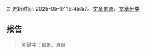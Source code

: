 :alarm_clock: 更新时间: 2025-05-17 16:45:57。[文章来源](/README.md)、[文章分类](/TAGS.md)

## 报告


> 关键字：`报告`、`月报`



